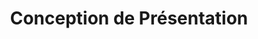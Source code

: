 ---
title: Conception de Présentation
type: docs
weight: 40
url: /python-net/conception-de-presentation/
---